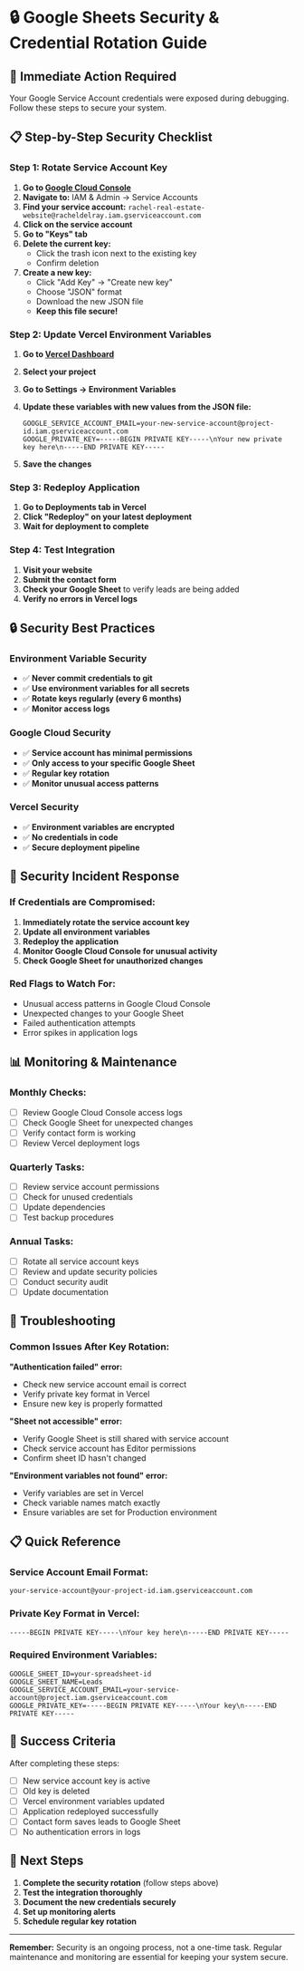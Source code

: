 # 🔒 Google Sheets Security & Credential Rotation Guide

## 🚨 **Immediate Action Required**

Your Google Service Account credentials were exposed during debugging. Follow these steps to secure your system.

## 📋 **Step-by-Step Security Checklist**

### **Step 1: Rotate Service Account Key**

1. **Go to [Google Cloud Console](https://console.cloud.google.com)**
2. **Navigate to:** IAM & Admin → Service Accounts
3. **Find your service account:** `rachel-real-estate-website@racheldelray.iam.gserviceaccount.com`
4. **Click on the service account**
5. **Go to "Keys" tab**
6. **Delete the current key:**
   - Click the trash icon next to the existing key
   - Confirm deletion
7. **Create a new key:**
   - Click "Add Key" → "Create new key"
   - Choose "JSON" format
   - Download the new JSON file
   - **Keep this file secure!**

### **Step 2: Update Vercel Environment Variables**

1. **Go to [Vercel Dashboard](https://vercel.com)**
2. **Select your project**
3. **Go to Settings → Environment Variables**
4. **Update these variables with new values from the JSON file:**

   ```
   GOOGLE_SERVICE_ACCOUNT_EMAIL=your-new-service-account@project-id.iam.gserviceaccount.com
   GOOGLE_PRIVATE_KEY=-----BEGIN PRIVATE KEY-----\nYour new private key here\n-----END PRIVATE KEY-----
   ```

5. **Save the changes**

### **Step 3: Redeploy Application**

1. **Go to Deployments tab in Vercel**
2. **Click "Redeploy" on your latest deployment**
3. **Wait for deployment to complete**

### **Step 4: Test Integration**

1. **Visit your website**
2. **Submit the contact form**
3. **Check your Google Sheet** to verify leads are being added
4. **Verify no errors in Vercel logs**

## 🔒 **Security Best Practices**

### **Environment Variable Security**
- ✅ **Never commit credentials to git**
- ✅ **Use environment variables for all secrets**
- ✅ **Rotate keys regularly (every 6 months)**
- ✅ **Monitor access logs**

### **Google Cloud Security**
- ✅ **Service account has minimal permissions**
- ✅ **Only access to your specific Google Sheet**
- ✅ **Regular key rotation**
- ✅ **Monitor unusual access patterns**

### **Vercel Security**
- ✅ **Environment variables are encrypted**
- ✅ **No credentials in code**
- ✅ **Secure deployment pipeline**

## 🚨 **Security Incident Response**

### **If Credentials are Compromised:**
1. **Immediately rotate the service account key**
2. **Update all environment variables**
3. **Redeploy the application**
4. **Monitor Google Cloud Console for unusual activity**
5. **Check Google Sheet for unauthorized changes**

### **Red Flags to Watch For:**
- Unusual access patterns in Google Cloud Console
- Unexpected changes to your Google Sheet
- Failed authentication attempts
- Error spikes in application logs

## 📊 **Monitoring & Maintenance**

### **Monthly Checks:**
- [ ] Review Google Cloud Console access logs
- [ ] Check Google Sheet for unexpected changes
- [ ] Verify contact form is working
- [ ] Review Vercel deployment logs

### **Quarterly Tasks:**
- [ ] Review service account permissions
- [ ] Check for unused credentials
- [ ] Update dependencies
- [ ] Test backup procedures

### **Annual Tasks:**
- [ ] Rotate all service account keys
- [ ] Review and update security policies
- [ ] Conduct security audit
- [ ] Update documentation

## 🔧 **Troubleshooting**

### **Common Issues After Key Rotation:**

**"Authentication failed" error:**
- Check new service account email is correct
- Verify private key format in Vercel
- Ensure new key is properly formatted

**"Sheet not accessible" error:**
- Verify Google Sheet is still shared with service account
- Check service account has Editor permissions
- Confirm sheet ID hasn't changed

**"Environment variables not found" error:**
- Verify variables are set in Vercel
- Check variable names match exactly
- Ensure variables are set for Production environment

## 📋 **Quick Reference**

### **Service Account Email Format:**
```
your-service-account@your-project-id.iam.gserviceaccount.com
```

### **Private Key Format in Vercel:**
```
-----BEGIN PRIVATE KEY-----\nYour key here\n-----END PRIVATE KEY-----
```

### **Required Environment Variables:**
```
GOOGLE_SHEET_ID=your-spreadsheet-id
GOOGLE_SHEET_NAME=Leads
GOOGLE_SERVICE_ACCOUNT_EMAIL=your-service-account@project.iam.gserviceaccount.com
GOOGLE_PRIVATE_KEY=-----BEGIN PRIVATE KEY-----\nYour key\n-----END PRIVATE KEY-----
```

## 🎯 **Success Criteria**

After completing these steps:
- [ ] New service account key is active
- [ ] Old key is deleted
- [ ] Vercel environment variables updated
- [ ] Application redeployed successfully
- [ ] Contact form saves leads to Google Sheet
- [ ] No authentication errors in logs

## 🚀 **Next Steps**

1. **Complete the security rotation** (follow steps above)
2. **Test the integration thoroughly**
3. **Document the new credentials securely**
4. **Set up monitoring alerts**
5. **Schedule regular key rotation**

---

**Remember:** Security is an ongoing process, not a one-time task. Regular maintenance and monitoring are essential for keeping your system secure.
